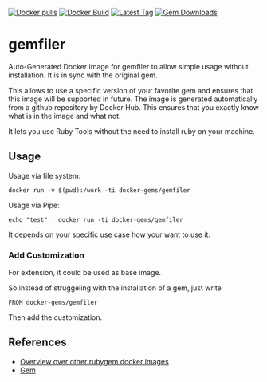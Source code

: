 [![Docker pulls](https://img.shields.io/docker/pulls/rubygem/gemfiler.svg)](https://hub.docker.com/r/rubygem/gemfiler/)
[![Docker Build](https://img.shields.io/docker/automated/rubygem/gemfiler.svg)](https://hub.docker.com/r/rubygem/gemfiler/)
[![Latest Tag](https://img.shields.io/github/tag/docker-rubygem/gemfiler.svg)](https://hub.docker.com/r/rubygem/gemfiler/)
[![Gem Downloads](https://img.shields.io/gem/dt/gemfiler.svg)](https://rubygems.org/gems/gemfiler/)
# gemfiler

Auto-Generated Docker image for gemfiler to allow simple usage without installation.
It is in sync with the original gem.

This allows to use a specific version of your favorite gem and ensures that this image will be supported in future.
The image is generated automatically from a github repository by Docker Hub.
This ensures that you exactly know what is in the image and what not.

It lets you use Ruby Tools without the need to install ruby on your machine.

## Usage

Usage via file system:

`docker run -v $(pwd):/work -ti docker-gems/gemfiler`

Usage via Pipe:

`echo "test" | docker run -ti docker-gems/gemfiler`

It depends on your specific use case how your want to use it.

### Add Customization

For extension, it could be used as base image.

So instead of struggeling with the installation of a gem, just write

`FROM docker-gems/gemfiler`

Then add the customization.

## References

 - [Overview over other rubygem docker images](https://github.com/thinkbot/docker-rubygem)
 - [Gem](https://rubygems.org/gems/gemfiler/)
